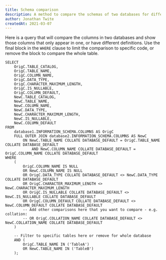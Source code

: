 ```yaml
---
title: Schema comparison
description: A method to compare the schemas of two databases for differences.
author: Jonathan Twite
createdAt: 2021-03-07
---
```


Here is a query that will compare the columns in two databases and show those columns that only appear in one, or have different definitions.  Use the final block in the `WHERE` clause to limit the comparison to specific code, or remove the block to compare the whole table.

```sql{}[SchemaCompare.sql//2012]
SELECT 
    OrigC.TABLE_CATALOG,
    OrigC.TABLE_NAME,
    OrigC.COLUMN_NAME,
    OrigC.DATA_TYPE,
    OrigC.CHARACTER_MAXIMUM_LENGTH,
    OrigC.IS_NULLABLE,
    OrigC.COLUMN_DEFAULT,
    NewC.TABLE_CATALOG,
    NewC.TABLE_NAME,
    NewC.COLUMN_NAME,
    NewC.DATA_TYPE,
    NewC.CHARACTER_MAXIMUM_LENGTH,
    NewC.IS_NULLABLE,
    NewC.COLUMN_DEFAULT
FROM 
    database1.INFORMATION_SCHEMA.COLUMNS AS OrigC
    FULL OUTER JOIN database2.INFORMATION_SCHEMA.COLUMNS AS NewC
        ON NewC.TABLE_NAME COLLATE DATABASE_DEFAULT = OrigC.TABLE_NAME COLLATE DATABASE_DEFAULT
            AND NewC.COLUMN_NAME COLLATE DATABASE_DEFAULT = OrigC.COLUMN_NAME COLLATE DATABASE_DEFAULT
WHERE
    (
        OrigC.COLUMN_NAME IS NULL
        OR NewC.COLUMN_NAME IS NULL
        OR OrigC.DATA_TYPE COLLATE DATABASE_DEFAULT <> NewC.DATA_TYPE COLLATE DATABASE_DEFAULT
        OR OrigC.CHARACTER_MAXIMUM_LENGTH <> NewC.CHARACTER_MAXIMUM_LENGTH
        OR OrigC.IS_NULLABLE COLLATE DATABASE_DEFAULT <> NewC.IS_NULLABLE COLLATE DATABASE_DEFAULT
        OR OrigC.COLUMN_DEFAULT COLLATE DATABASE_DEFAULT <> NewC.COLUMN_DEFAULT COLLATE DATABASE_DEFAULT
        -- Add other comparisons here that you want to compare - e.g. collation:
        -- OR OrigC.COLLATION_NAME COLLATE DATABASE_DEFAULT <> NewC.COLLATION_NAME COLLATE DATABASE_DEFAULT
    )

    -- Filter to specific tables here or remove for whole database
    AND (
        OrigC.TABLE_NAME IN ('TableA')
        OR NewC.TABLE_NAME IN ('TableB')
    );
```
